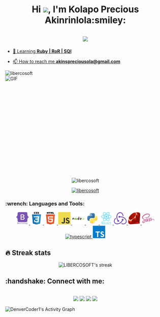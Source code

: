 <h1 align="center">Hi <img src="https://media.giphy.com/media/hvRJCLFzcasrR4ia7z/giphy.gif" width="28">, I'm Kolapo Precious Akinrinlola:smiley:</h1>
<h2 align="center">
  <a href="https://github.com/DenverCoder1/readme-typing-svg"><img src="https://readme-typing-svg.demolab.com/?lines=MERN-Stack%20Web%20Developer;Enrolled%20to%20Microverse&font=Fira%20Code&center=true&width=440&height=45&color=258F76&vCenter=true&size=30&pause=1000"></h2>

- 🌱 Learning **Ruby | RoR | SQl**

- 📫 How to reach me **akinspreciousola@gmail.com**

<p align="left"> <img src="https://komarev.com/ghpvc/?username=LIBERCOSOFT&label=Profile%20views&color=brightgreen&style=flat-square" alt="libercosoft" /> <img align="right" alt="GIF" src="https://github.com/abhisheknaiidu/abhisheknaiidu/blob/master/code.gif?raw=true" width="900" height="320" /> </p>
<p align="center"> <img src="https://github-readme-stats.vercel.app/api?username=LIBERCOSOFT&show_icons=true&theme=gotham" alt="libercosoft" />

<p align="center"> <a href="https://github.com/ryo-ma/github-profile-trophy"><img src="https://github-profile-trophy.vercel.app/?username=LIBERCOSOFT" alt="libercosoft" /></a> </p>

<h3 align="left">:wrench: Languages and Tools:</h3>
<p align="center"> <a href="https://getbootstrap.com" target="_blank" rel="noreferrer"> <img src="https://raw.githubusercontent.com/devicons/devicon/master/icons/bootstrap/bootstrap-plain-wordmark.svg" alt="bootstrap" width="40" height="40"/> </a> <a href="https://www.w3schools.com/css/" target="_blank" rel="noreferrer"> <img src="https://raw.githubusercontent.com/devicons/devicon/master/icons/css3/css3-original-wordmark.svg" alt="css3" width="40" height="40"/> </a> <a href="https://www.w3.org/html/" target="_blank" rel="noreferrer"> <img src="https://raw.githubusercontent.com/devicons/devicon/master/icons/html5/html5-original-wordmark.svg" alt="html5" width="40" height="40"/> </a> <a href="https://developer.mozilla.org/en-US/docs/Web/JavaScript" target="_blank" rel="noreferrer"> <img src="https://raw.githubusercontent.com/devicons/devicon/master/icons/javascript/javascript-original.svg" alt="javascript" width="40" height="40"/> </a> <a href="https://nodejs.org/en/about/" target="_blank" rel="noreferrer"> <img src="https://raw.githubusercontent.com/devicons/devicon/master/icons/nodejs/nodejs-original-wordmark.svg" alt="nodejs" width="40" height="40"/> </a> <a href="https://www.python.org" target="_blank" rel="noreferrer"> <img src="https://raw.githubusercontent.com/devicons/devicon/master/icons/python/python-original.svg" alt="python" width="40" height="40"/> </a> <a href="https://reactjs.org/" target="_blank" rel="noreferrer"> <img src="https://raw.githubusercontent.com/devicons/devicon/master/icons/react/react-original-wordmark.svg" alt="react" width="40" height="40"/> </a><a href="https://redux.js.org" target="_blank" rel="noreferrer"> <img src="https://raw.githubusercontent.com/devicons/devicon/master/icons/redux/redux-original.svg" alt="redux" width="40" height="40"/> </a> <a href="https://www.ruby-lang.org/en/" target="_blank" rel="noreferrer"> <img src="https://raw.githubusercontent.com/devicons/devicon/master/icons/ruby/ruby-original.svg" alt="ruby" width="40" height="40"/> </a> <a href="https://sass-lang.com" target="_blank" rel="noreferrer"> <img src="https://raw.githubusercontent.com/devicons/devicon/master/icons/sass/sass-original.svg" alt="sass" width="40" height="40"/> </a><a href="https://www.mongodb.com/" target="_blank" rel="noreferrer"> <img src="https://webimages.mongodb.com/_com_assets/cms/kuyjf3vea2hg34taa-horizontal_default_slate_blue.svg?auto=format%252Ccompress" alt="typescript" width="40" height="40"/> </a> <a href="https://www.typescriptlang.org/" target="_blank" rel="noreferrer"> <img src="https://raw.githubusercontent.com/devicons/devicon/master/icons/typescript/typescript-original.svg" alt="typescript" width="40" height="40"/> </a> </p>

## 🔥 Streak stats

<!-- GitHub Readme Streak Stats - https://github.com/DenverCoder1/github-readme-streak-stats -->
<p align="center">
    <img alt="LIBERCOSOFT's streak" src="https://github-readme-streak-stats.herokuapp.com/?user=LIBERCOSOFT&theme=gotham&hide_border=true"/>
</p>

<h2 align="left">:handshake: Connect with me:</h2>
<p align="center">
<br>	
<a target="_blank" href="https://www.linkedin.com/in/kolapo-akinrinlola-072097110/"><img src="https://img.shields.io/badge/-LinkedIn-0077B5?style=for-the-badge&logo=Linkedin&logoColor=white"></img></a>
<a target="_blank" href="mailto:akinspreciousola@gmail.com"><img src="https://img.shields.io/badge/-Gmail-D14836?style=for-the-badge&logo=Gmail&logoColor=white"></img></a>
<a target="_blank" href="https://medium.com/@LIBERCOSOFT"><img src="https://img.shields.io/badge/-Medium-12100E?style=for-the-badge&logo=Medium&logoColor=white"></img></a>
<a target="_blank" href="https://twitter.com/Gerfieldt"><img src="https://img.shields.io/badge/-Twitter-1DA1F2?style=for-the-badge&logo=Twitter&logoColor=white"></img></a>

</p>

<img alt="DenverCoder1's Activity Graph" src="https://denvercoder1-activity-graph.herokuapp.com/graph/?username=LIBERCOSOFT&bg_color=0C1014&color=258F76&line=90C5C2&point=FFFFFF&hide_border=true" />
